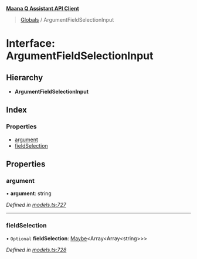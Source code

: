 **[Maana Q Assistant API Client](../README.md)**

> [Globals](../README.md) / ArgumentFieldSelectionInput

# Interface: ArgumentFieldSelectionInput

## Hierarchy

* **ArgumentFieldSelectionInput**

## Index

### Properties

* [argument](argumentfieldselectioninput.md#argument)
* [fieldSelection](argumentfieldselectioninput.md#fieldselection)

## Properties

### argument

•  **argument**: string

*Defined in [models.ts:727](https://github.com/maana-io/q-assistant-client/blob/develop/src/models.ts#L727)*

___

### fieldSelection

• `Optional` **fieldSelection**: [Maybe](../README.md#maybe)\<Array\<Array\<string>>>

*Defined in [models.ts:728](https://github.com/maana-io/q-assistant-client/blob/develop/src/models.ts#L728)*
